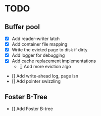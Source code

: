 # TODO

## Buffer pool
* [x] Add reader-writer latch
* [x] Add container file mapping
* [x] Write the evicted page to disk if dirty
* [x] Add logger for debugging
* [x] Add cache replacement implementations
    * [] Add more eviction algo
* [] Add write-ahead log, page lsn
* [] Add pointer swizzling

## Foster B-Tree
* [] Add Foster B-tree